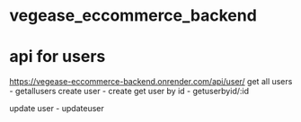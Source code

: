 ﻿# vegease_eccommerce_backend

# api for users 
https://vegease-eccommerce-backend.onrender.com/api/user/
get all users - getallusers
create user - create
get user by id - getuserbyid/:id

update user - updateuser
